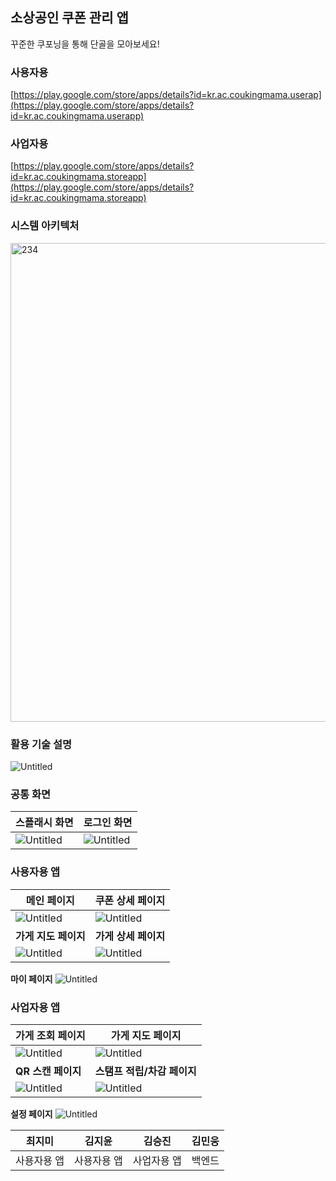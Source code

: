 ## 소상공인 쿠폰 관리 앱

꾸준한 쿠포닝을 통해 단골을 모아보세요!

### 사용자용

[https://play.google.com/store/apps/details?id=kr.ac.coukingmama.userap](https://play.google.com/store/apps/details?id=kr.ac.coukingmama.userapp)

### 사업자용

[https://play.google.com/store/apps/details?id=kr.ac.coukingmama.storeapp](https://play.google.com/store/apps/details?id=kr.ac.coukingmama.storeapp)

### 시스템 아키텍처
<img width="766" alt="234" src="https://user-images.githubusercontent.com/89020004/206842956-59fe6eec-0274-48b3-80aa-9a072df56de7.png">

### 활용 기술 설명
![Untitled](https://user-images.githubusercontent.com/89020004/206842966-37a39e8c-69df-448f-abb1-dfdbe7935733.png)

### 공통 화면
**스플래시 화면**|**로그인 화면**
-----|-----
![Untitled](https://user-images.githubusercontent.com/89020004/206842996-245be697-9519-4e31-8377-902dbefefc24.png)|![Untitled](https://user-images.githubusercontent.com/89020004/206843278-042477af-a9a0-49d1-962f-27fcd362d6e2.png)

### 사용자용 앱

**메인 페이지**|**쿠폰 상세 페이지**
-----|-----
![Untitled](https://user-images.githubusercontent.com/89020004/206843029-04f46292-74a7-404e-b87c-165ddd94d3a6.png)|![Untitled](https://user-images.githubusercontent.com/89020004/206843038-e602d2ae-c509-4d9f-a987-ffbe078960d9.png)
**가게 지도 페이지**|**가게 상세 페이지**
![Untitled](https://user-images.githubusercontent.com/89020004/206843046-a7c2729a-c145-4728-9eab-d6c2ff6f2f33.png)|![Untitled](https://user-images.githubusercontent.com/89020004/206843060-5743fa27-eb76-43e1-bfd7-e4d57ac5aa7a.png)
**마이 페이지**
![Untitled](https://user-images.githubusercontent.com/89020004/206843073-3fcade1b-6aa1-4ef9-bf9e-2a430b3a6490.png)

### 사업자용 앱 

**가게 조회 페이지**|**가게 지도 페이지**
-----|-----
![Untitled](https://user-images.githubusercontent.com/89020004/206843083-3a88d11f-8f81-4614-b341-ed3a64f46852.png)|![Untitled](https://user-images.githubusercontent.com/89020004/206843094-231dbaba-61e2-4307-a33e-f0b5dbf2c5dc.png)
**QR 스캔 페이지**|**스탬프 적립/차감 페이지**
![Untitled](https://user-images.githubusercontent.com/89020004/206843103-e3d060f1-f68e-45d4-9997-00166fc5d0ff.png)|![Untitled](https://user-images.githubusercontent.com/89020004/206843113-c6081852-1fc9-4cd1-b900-f3dde6dbc8c4.png)
**설정 페이지**
![Untitled](https://user-images.githubusercontent.com/89020004/206843128-07b3d730-11a7-49b1-95c0-0d1d2021a26b.png)

| 최지미 | 김지윤 | 김승진 | 김민웅 |
| --- | --- | --- | --- |
| 사용자용 앱 | 사용자용 앱 | 사업자용 앱 | 백엔드 |
